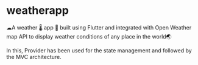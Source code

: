 # weatherapp

☁A weather 🌡 app 📱 built using Flutter and integrated with Open Weather map API to display weather conditions of any place in the world🌏

In this, Provider has been used for the state management and followed by the MVC architecture.
